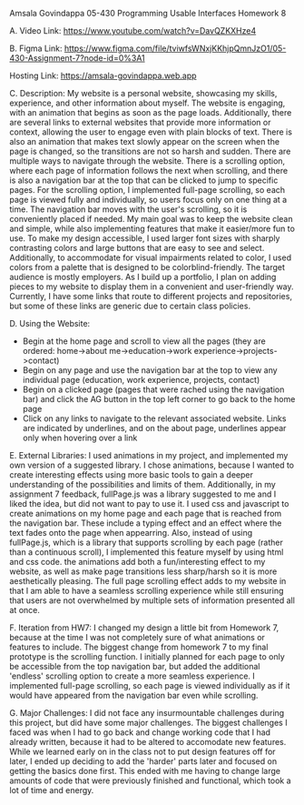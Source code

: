 Amsala Govindappa
05-430 Programming Usable Interfaces
Homework 8

A. Video Link: https://www.youtube.com/watch?v=DavQZKXHze4

B. Figma Link:
   https://www.figma.com/file/tviwfsWNxjKKhjpQmnJzO1/05-430-Assignment-7?node-id=0%3A1

   Hosting Link:
   https://amsala-govindappa.web.app

C. Description:
   My website is a personal website, showcasing my skills, experience, and other information about myself. The website is engaging, with an animation that begins as soon as the page loads. Additionally, there are several links to external websites that provide more information or context, allowing the user to engage even with plain blocks of text. There is also an animation that makes text slowly appear on the screen when the page is changed, so the transitions are not so harsh and sudden.
   There are multiple ways to navigate through the website. There is a scrolling option, where each page of information follows the next when scrolling, and there is also a navigation bar at the top that can be clicked to jump to specific pages. For the scrolling option, I implemented full-page scrolling, so each page is viewed fully and individually, so users focus only on one thing at a time. The navigation bar moves with the user's scrolling, so it is conveniently placed if needed.
   My main goal was to keep the website clean and simple, while also implementing features that make it easier/more fun to use. To make my design accessible, I used larger font sizes with sharply contrasting colors and large buttons that are easy to see and select. Additionally, to accommodate for visual impairments related to color, I used colors from a palette that is designed to be colorblind-friendly.
   The target audience is mostly employers. As I build up a portfolio, I plan on adding pieces to my website to display them in a convenient and user-friendly way. Currently, I have some links that route to different projects and repositories, but some of these links are generic due to certain class policies.

D. Using the Website:
   - Begin at the home page and scroll to view all the pages (they are ordered: home->about me->education->work experience->projects->contact)
   - Begin on any page and use the navigation bar at the top to view any individual page (education, work experience, projects, contact)
   - Begin on a clicked page (pages that were rached using the navigation bar) and click the AG button in the top left corner to go back to the home page
   - Click on any links to navigate to the relevant associated website. Links are indicated by underlines, and on the about page, underlines appear only when hovering over a link

E. External Libraries:
   I used animations in my project, and implemented my own version of a suggested library. I chose animations, because I wanted to create interesting effects using more basic tools to gain a deeper understanding of the possibilities and limits of them. Additionally, in my assignment 7 feedback, fullPage.js was a library suggested to me and I liked the idea, but did not want to pay to use it. I used css and javascript to create animations on my home page and each page that is reached from the navigation bar. These include a typing effect and an effect where the text fades onto the page when appearring. Also, instead of using fullPage.js, which is a library that supports scrolling by each page (rather than a continuous scroll), I implemented this feature myself by using html and css code. the animations add both a fun/interesting effect to my website, as well as make page transitions less sharp/harsh so it is more aesthetically pleasing. The full page scrolling effect adds to my website in that I am able to have a seamless scrolling experience while still ensuring that users are not overwhelmed by multiple sets of information presented all at once.

F. Iteration from HW7:
   I changed my design a little bit from Homework 7, because at the time I was not completely sure of what animations or features to include. The biggest change from homework 7 to my final prototype is the scrolling function. I initially planned for each page to only be accessible from the top navigation bar, but added the additional 'endless' scrolling option to create a more seamless experience. I implemented full-page scrolling, so each page is viewed individually as if it would have appeared from the navigation bar even while scrolling.

G. Major Challenges:
   I did not face any insurmountable challenges during this project, but did have some major challenges. The biggest challenges I faced was when I had to go back and change working code that I had already written, because it had to be altered to accomodate new features. While we learned early on in the class not to put design features off for later, I ended up deciding to add the 'harder' parts later and focused on getting the basics done first. This ended with me having to change large amounts of code that were previously finished and functional, which took a lot of time and energy.